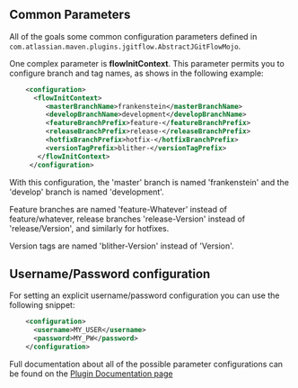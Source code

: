 ## Common Parameters
All of the goals some common configuration parameters defined in ```com.atlassian.maven.plugins.jgitflow.AbstractJGitFlowMojo```. 

One complex parameter is **flowInitContext**. This parameter permits you to configure branch and tag names, as shows in the following example:

```xml
    <configuration>
      <flowInitContext>
         <masterBranchName>frankenstein</masterBranchName>
         <developBranchName>development</developBranchName>
         <featureBranchPrefix>feature-</featureBranchPrefix>
         <releaseBranchPrefix>release-</releaseBranchPrefix>
         <hotfixBranchPrefix>hotfix-</hotfixBranchPrefix>
         <versionTagPrefix>blither-</versionTagPrefix>
       </flowInitContext>
     </configuration>
```

With this configuration, the 'master' branch is named 'frankenstein' and the 'develop' branch is named 'development'. 

Feature branches are named 'feature-Whatever' instead of feature/whatever, release branches 'release-Version' instead of 'release/Version', and similarly for hotfixes. 

Version tags are named 'blither-Version' instead of 'Version'.

## Username/Password configuration

For setting an explicit username/password configuration you can use the following snippet:

```xml
    <configuration>
      <username>MY_USER</username>
      <password>MY_PW</password>
    </configuration>
```

Full documentation about all of the possible parameter configurations can be found on the [Plugin Documentation page](plugin-info.html)